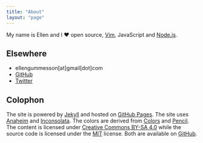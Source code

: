 ```yaml
---
title: "About"
layout: "page"
---
```


My name is Ellen and I &hearts; open source, [Vim](http://www.vim.org/),
JavaScript and [Node.js](http://nodejs.org/).

## Elsewhere

- ellengummesson[at]gmail[dot]com
- [GitHub](https://github.com/gummesson)
- [Twitter](https://twitter.com/pratnarkoman)

## Colophon

The site is powered by [Jekyll](http://www.jekyllrb.com/) and hosted on [GitHub
Pages](http://pages.github.com/). The site uses
[Anaheim](https://fonts.google.com/specimen/Anaheim) and
[Inconsolata](https://fonts.google.com/specimen/Inconsolata). The colors are
derived from [Colors](http://clrs.cc/) and
[Pencil](https://github.com/reedes/vim-colors-pencil). The content is licensed
under [Creative Commons BY-SA
4.0](http://creativecommons.org/licenses/by-sa/4.0/) while the source code is
licensed under the [MIT](http://opensource.org/licenses/MIT) license. Both are
available on [GitHub](https://github.com/gummesson/gummesson.github.com).
